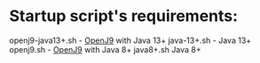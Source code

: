 # Startup script's requirements:
openj9-java13+.sh - [OpenJ9](https://www.eclipse.org/openj9/) with Java 13+
java-13+.sh - Java 13+
openj9.sh - [OpenJ9](https://www.eclipse.org/openj9/) with Java 8+
java8+.sh Java 8+
